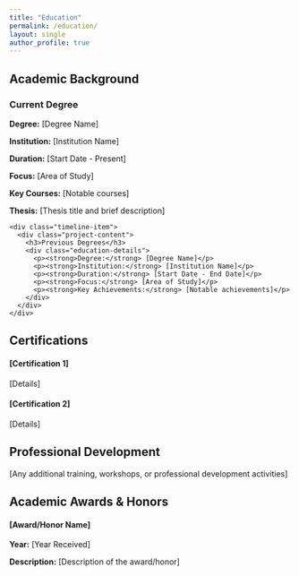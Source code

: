 ```yaml
---
title: "Education"
permalink: /education/
layout: single
author_profile: true
---
```


<div class="card">
  <h2>Academic Background</h2>
  
  <div class="timeline">
    <div class="timeline-item">
      <div class="project-content">
        <h3>Current Degree</h3>
        <div class="education-details">
          <p><strong>Degree:</strong> [Degree Name]</p>
          <p><strong>Institution:</strong> [Institution Name]</p>
          <p><strong>Duration:</strong> [Start Date - Present]</p>
          <p><strong>Focus:</strong> [Area of Study]</p>
          <p><strong>Key Courses:</strong> [Notable courses]</p>
          <p><strong>Thesis:</strong> [Thesis title and brief description]</p>
        </div>
      </div>
    </div>

    <div class="timeline-item">
      <div class="project-content">
        <h3>Previous Degrees</h3>
        <div class="education-details">
          <p><strong>Degree:</strong> [Degree Name]</p>
          <p><strong>Institution:</strong> [Institution Name]</p>
          <p><strong>Duration:</strong> [Start Date - End Date]</p>
          <p><strong>Focus:</strong> [Area of Study]</p>
          <p><strong>Key Achievements:</strong> [Notable achievements]</p>
        </div>
      </div>
    </div>
  </div>
</div>

<div class="card">
  <h2>Certifications</h2>
  <div class="skills-grid">
    <div class="skill-item">
      <h4>[Certification 1]</h4>
      <p>[Details]</p>
    </div>
    <div class="skill-item">
      <h4>[Certification 2]</h4>
      <p>[Details]</p>
    </div>
  </div>
</div>

<div class="card">
  <h2>Professional Development</h2>
  <div class="project-content">
    [Any additional training, workshops, or professional development activities]
  </div>
</div>

<div class="card">
  <h2>Academic Awards & Honors</h2>
  <div class="publication-list">
    <div class="publication-item">
      <h4>[Award/Honor Name]</h4>
      <p><strong>Year:</strong> [Year Received]</p>
      <p><strong>Description:</strong> [Description of the award/honor]</p>
    </div>
  </div>
</div> 